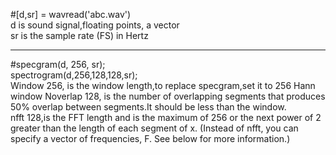 #[d,sr] = wavread('abc.wav')  
d is sound signal,floating points, a vector  
sr is the sample rate (FS) in Hertz  

***
#specgram(d, 256, sr);  
spectrogram(d,256,128,128,sr);  
Window 256, is the window length,to replace specgram,set it to 256 Hann window
Noverlap 128, is the number of overlapping segments that produces 50% overlap between segments.It should be less than the window.  
nfft 128,is the FFT length and is the maximum of 256 or the next power of 2 greater than the length of each segment of x. (Instead of nfft, you can specify a vector of frequencies, F. See below for more information.)  